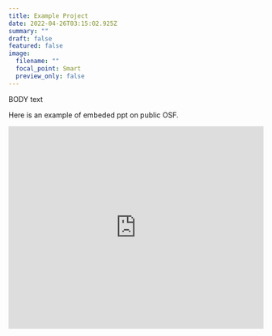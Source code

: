 ```yaml
---
title: Example Project
date: 2022-04-26T03:15:02.925Z
summary: ""
draft: false
featured: false
image:
  filename: ""
  focal_point: Smart
  preview_only: false
---
```

BODY text

Here is an example of embeded ppt on public OSF.

<iframe src="https://mfr.de-1.osf.io/render?url=https://osf.io/download/my8zs/?direct%26mode=render"
    width="100%"
    scrolling="yes"
    height="400px"
    marginheight="0"
    frameborder="0"
    allowfullscreen
    webkitallowfullscreen
>